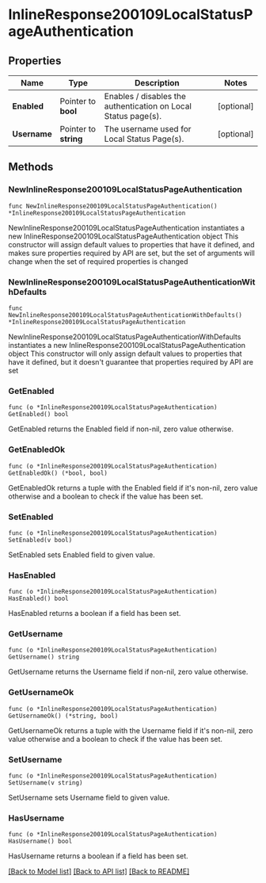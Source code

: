 # InlineResponse200109LocalStatusPageAuthentication

## Properties

Name | Type | Description | Notes
------------ | ------------- | ------------- | -------------
**Enabled** | Pointer to **bool** | Enables / disables the authentication on Local Status page(s). | [optional] 
**Username** | Pointer to **string** | The username used for Local Status Page(s). | [optional] 

## Methods

### NewInlineResponse200109LocalStatusPageAuthentication

`func NewInlineResponse200109LocalStatusPageAuthentication() *InlineResponse200109LocalStatusPageAuthentication`

NewInlineResponse200109LocalStatusPageAuthentication instantiates a new InlineResponse200109LocalStatusPageAuthentication object
This constructor will assign default values to properties that have it defined,
and makes sure properties required by API are set, but the set of arguments
will change when the set of required properties is changed

### NewInlineResponse200109LocalStatusPageAuthenticationWithDefaults

`func NewInlineResponse200109LocalStatusPageAuthenticationWithDefaults() *InlineResponse200109LocalStatusPageAuthentication`

NewInlineResponse200109LocalStatusPageAuthenticationWithDefaults instantiates a new InlineResponse200109LocalStatusPageAuthentication object
This constructor will only assign default values to properties that have it defined,
but it doesn't guarantee that properties required by API are set

### GetEnabled

`func (o *InlineResponse200109LocalStatusPageAuthentication) GetEnabled() bool`

GetEnabled returns the Enabled field if non-nil, zero value otherwise.

### GetEnabledOk

`func (o *InlineResponse200109LocalStatusPageAuthentication) GetEnabledOk() (*bool, bool)`

GetEnabledOk returns a tuple with the Enabled field if it's non-nil, zero value otherwise
and a boolean to check if the value has been set.

### SetEnabled

`func (o *InlineResponse200109LocalStatusPageAuthentication) SetEnabled(v bool)`

SetEnabled sets Enabled field to given value.

### HasEnabled

`func (o *InlineResponse200109LocalStatusPageAuthentication) HasEnabled() bool`

HasEnabled returns a boolean if a field has been set.

### GetUsername

`func (o *InlineResponse200109LocalStatusPageAuthentication) GetUsername() string`

GetUsername returns the Username field if non-nil, zero value otherwise.

### GetUsernameOk

`func (o *InlineResponse200109LocalStatusPageAuthentication) GetUsernameOk() (*string, bool)`

GetUsernameOk returns a tuple with the Username field if it's non-nil, zero value otherwise
and a boolean to check if the value has been set.

### SetUsername

`func (o *InlineResponse200109LocalStatusPageAuthentication) SetUsername(v string)`

SetUsername sets Username field to given value.

### HasUsername

`func (o *InlineResponse200109LocalStatusPageAuthentication) HasUsername() bool`

HasUsername returns a boolean if a field has been set.


[[Back to Model list]](../README.md#documentation-for-models) [[Back to API list]](../README.md#documentation-for-api-endpoints) [[Back to README]](../README.md)



